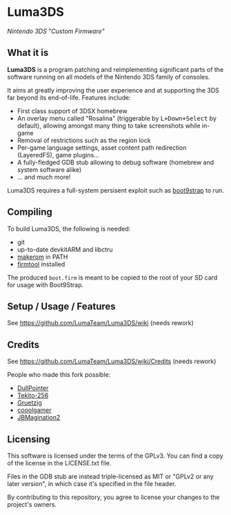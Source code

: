 # Luma3DS

*Nintendo 3DS "Custom Firmware"*

## What it is
**Luma3DS** is a program patching and reimplementing significant parts of the software running on all models of the Nintendo 3DS family of consoles.

It aims at greatly improving the user experience and at supporting the 3DS far beyond its end-of-life. Features include:

* First class support of 3DSX homebrew
* An overlay menu called "Rosalina" (triggerable by <kbd>L+Down+Select</kbd> by default), allowing amongst many thing to take screenshots while in-game
* Removal of restrictions such as the region lock
* Per-game language settings, asset content path redirection (LayeredFS), game plugins...
* A fully-fledged GDB stub allowing to debug software (homebrew and system software alike)
* ... and much more!

Luma3DS requires a full-system persisent exploit such as [boot9strap](https://github.com/SciresM/boot9strap) to run.

## Compiling

To build Luma3DS, the following is needed:
* git
* up-to-date devkitARM and libctru
* [makerom](https://github.com/jakcron/Project_CTR) in PATH
* [firmtool](https://github.com/TuxSH/firmtool) installed

The produced `boot.firm` is meant to be copied to the root of your SD card for usage with Boot9Strap.

## Setup / Usage / Features
See https://github.com/LumaTeam/Luma3DS/wiki (needs rework)

## Credits
See https://github.com/LumaTeam/Luma3DS/wiki/Credits (needs rework)

People who made this fork possible:
- [DullPointer](https://github.com/DullPointer)
- [Tekito-256](https://github.com/Tekito-256)
- [Gruetzig](https://github.com/Gruetzig)
- [cooolgamer](https://github.com/cooolgamer)
- [JBMagination2](https://github.com/JBMagination2)

## Licensing
This software is licensed under the terms of the GPLv3. You can find a copy of the license in the LICENSE.txt file.

Files in the GDB stub are instead triple-licensed as MIT or "GPLv2 or any later version", in which case it's specified in the file header.

By contributing to this repository, you agree to license your changes to the project's owners.
